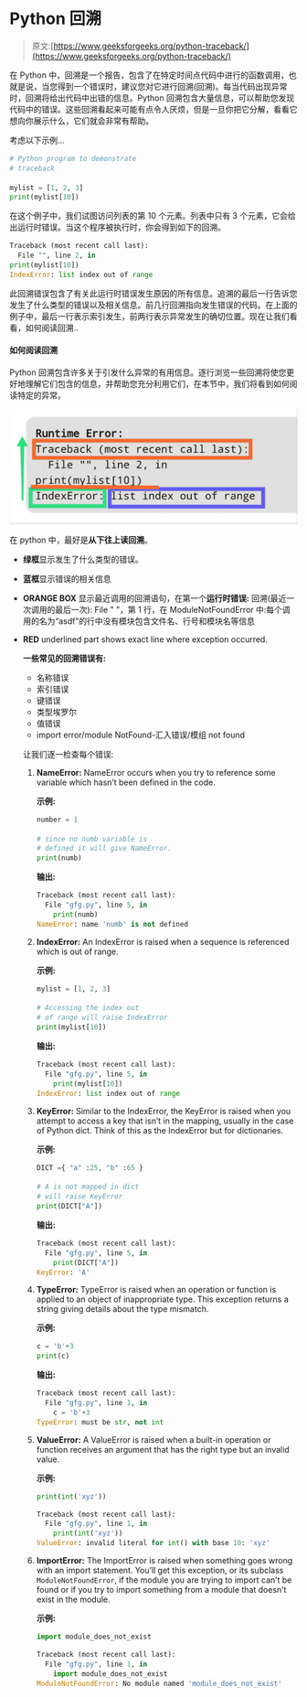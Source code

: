 # Python 回溯

> 原文:[https://www.geeksforgeeks.org/python-traceback/](https://www.geeksforgeeks.org/python-traceback/)

在 Python 中，回溯是一个报告，包含了在特定时间点代码中进行的函数调用，也就是说，当您得到一个错误时，建议您对它进行回溯(回溯)。每当代码出现异常时，回溯将给出代码中出错的信息。Python 回溯包含大量信息，可以帮助您发现代码中的错误。这些回溯看起来可能有点令人厌烦，但是一旦你把它分解，看看它想向你展示什么，它们就会非常有帮助。

考虑以下示例…

```py
# Python program to demonstrate
# traceback

mylist = [1, 2, 3]
print(mylist[10])
```

在这个例子中，我们试图访问列表的第 10 个元素。列表中只有 3 个元素，它会给出运行时错误。当这个程序被执行时，你会得到如下的回溯。

```py
Traceback (most recent call last):
  File "", line 2, in 
print(mylist[10])
IndexError: list index out of range

```

此回溯错误包含了有关此运行时错误发生原因的所有信息。追溯的最后一行告诉您发生了什么类型的错误以及相关信息。前几行回溯指向发生错误的代码。在上面的例子中，最后一行表示索引发生，前两行表示异常发生的确切位置。现在让我们看看，如何阅读回溯..

#### 如何阅读回溯

Python 回溯包含许多关于引发什么异常的有用信息。逐行浏览一些回溯将使您更好地理解它们包含的信息，并帮助您充分利用它们，在本节中，我们将看到如何阅读特定的异常。

![Python-traceback](img/29ce1bdc46967b23722ad830a1c50420.png)

在 python 中，最好是**从下往上读回溯**。

*   **绿框**显示发生了什么类型的错误。
*   **蓝框**显示错误的相关信息
*   **ORANGE BOX** 显示最近调用的回溯语句，在第一个**运行时错误:**
    回溯(最近一次调用的最后一次):
    File " "，第 1 行，在
    ModuleNotFoundError 中:每个调用的名为“asdf”的行中没有模块包含文件名、行号和模块名等信息

*   **RED** underlined part shows exact line where exception occurred.

    **一些常见的回溯错误有:**

    *   名称错误
    *   索引错误
    *   键错误
    *   类型埃罗尔
    *   值错误
    *   import error/module NotFound-汇入错误/模组 not found

    让我们逐一检查每个错误:

    1.  **NameError:** NameError occurs when you try to reference some variable which hasn’t been defined in the code.

        **示例:**

        ```py
        number = 1 

        # since no numb variable is
        # defined it will give NameError.
        print(numb)  
        ```

        **输出:**

        ```py
        Traceback (most recent call last):
          File "gfg.py", line 5, in 
            print(numb)  
        NameError: name 'numb' is not defined

        ```

    2.  **IndexError:** An IndexError is raised when a sequence is referenced which is out of range.

        **示例:**

        ```py
        mylist = [1, 2, 3]

        # Accessing the index out
        # of range will raise IndexError
        print(mylist[10])
        ```

        **输出:**

        ```py
        Traceback (most recent call last):
          File "gfg.py", line 5, in 
            print(mylist[10])
        IndexError: list index out of range

        ```

    3.  **KeyError:** Similar to the IndexError, the KeyError is raised when you attempt to access a key that isn’t in the mapping, usually in the case of Python dict. Think of this as the IndexError but for dictionaries.

        **示例:**

        ```py
        DICT ={ "a" :25, "b" :65 }

        # A is not mapped in dict
        # will raise KeyError
        print(DICT["A"])
        ```

        **输出:**

        ```py
        Traceback (most recent call last):
          File "gfg.py", line 5, in 
            print(DICT["A"])
        KeyError: 'A'

        ```

    4.  **TypeError:** TypeError is raised when an operation or function is applied to an object of inappropriate type. This exception returns a string giving details about the type mismatch.

        **示例:**

        ```py
        c = 'b'+3
        print(c)
        ```

        **输出:**

        ```py
        Traceback (most recent call last):
          File "gfg.py", line 1, in 
            c = 'b'+3
        TypeError: must be str, not int

        ```

    5.  **ValueError:** A ValueError is raised when a built-in operation or function receives an argument that has the right type but an invalid value.

        **示例:**

        ```py
        print(int('xyz'))
        ```

        ```py
        Traceback (most recent call last):
          File "gfg.py", line 1, in 
            print(int('xyz'))
        ValueError: invalid literal for int() with base 10: 'xyz'

        ```

    6.  **ImportError:** The ImportError is raised when something goes wrong with an import statement. You’ll get this exception, or its subclass `ModuleNotFoundError`, if the module you are trying to import can’t be found or if you try to import something from a module that doesn’t exist in the module.

        **示例:**

        ```py
        import module_does_not_exist

        ```

        ```py
        Traceback (most recent call last):
          File "gfg.py", line 1, in 
            import module_does_not_exist
        ModuleNotFoundError: No module named 'module_does_not_exist'

        ```